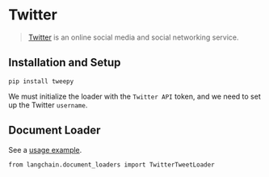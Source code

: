 Twitter
=======

> [Twitter](https://twitter.com/) is an online social media and social networking service.

Installation and Setup[](#installation-and-setup "Direct link to Installation and Setup")
------------------------------------------------------------------------------------------

    pip install tweepy

We must initialize the loader with the `Twitter API` token, and we need to set up the Twitter `username`.

Document Loader[](#document-loader "Direct link to Document Loader")
---------------------------------------------------------------------

See a [usage example](/docs/integrations/document_loaders/twitter).

    from langchain.document_loaders import TwitterTweetLoader